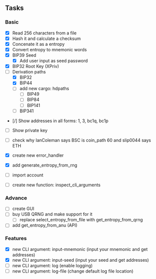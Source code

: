 ## Tasks

### Basic 

- [x] Read 256 characters from a file
- [x] Hash it and calculate a checksum
- [x] Concenate it as a entropy
- [x] Convert entropy to mnemonic words
- [x] BIP39 Seed
    - [x] Add user input as seed password
- [x] BIP32 Root Key (XPriv)
- [ ] Derivation paths
    - [x] BIP32
    - [x] BIP44
    - [ ] add new cargo: hdpaths
        - [ ] BIP49
        - [ ] BIP84
        - [ ] BIP141
    - [ ] BIP341
- [/] Show addresses in all forms: 1, 3, bc1q, bc1p
- [ ] Show private key
- [ ] check why IanColeman says BSC is coin_path 60 and slip0044 says ETH
- [x] create new error_handler
- [x] add generate_entropy_from_rng
- [ ] import account
- [ ] create new function: inspect_cli_arguments


### Advance
- [ ] create GUI
- [ ] buy USB QRNG and make support for it
    - [ ] replace select_entropy_from_file with get_entropy_from_qrng
- [ ] add get_entropy_from_anu (API)

### Features

- [x] new CLI argument: input-mnemonic (input your mnemonic and get addresses)
- [x] new CLI argument: input-seed (input your seed and get addresses)
- [ ] new CLI argument: log (enable logging)
- [ ] new CLI argument: log-file (change default log file location)